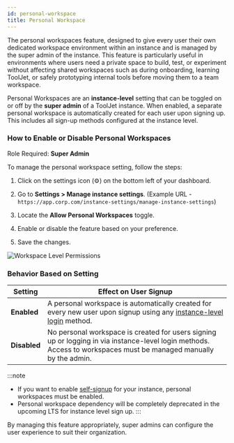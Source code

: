 ```yaml
---
id: personal-workspace
title: Personal Workspace
---
```



The personal workspaces feature, designed to give every user their own dedicated workspace environment within an instance and is managed by the super admin of the instance. This feature is particularly useful in environments where users need a private space to build, test, or experiment without affecting shared workspaces such as during onboarding, learning ToolJet, or safely prototyping internal tools before moving them to a team workspace.

Personal Workspaces are an **instance-level** setting that can be toggled on or off by the **super admin** of a ToolJet instance. When enabled, a separate personal workspace is automatically created for each user upon signing up. This includes all sign-up methods configured at the instance level.


### How to Enable or Disable Personal Workspaces

Role Required: **Super Admin**

To manage the personal workspace setting, follow the steps:

1. Click on the settings icon (⚙️) on the bottom left of your dashboard.

2. Go to **Settings > Manage instance settings**.
(Example URL - `https://app.corp.com/instance-settings/manage-instance-settings`)
4. Locate the **Allow Personal Workspaces** toggle.
5. Enable or disable the feature based on your preference.
6. Save the changes.

<img className="screenshot-full img-full" src="/img/user-management/onboard-user/self-signup/personal-ws.png" alt="Workspace Level Permissions" />

### Behavior Based on Setting

| Setting      | Effect on User Signup |
|--------------|------------------------|
| **Enabled**  | A personal workspace is automatically created for every new user upon signup using any [instance-level login](/docs/user-management/authentication/self-hosted/instance-login) method. |
| **Disabled** | No personal workspace is created for users signing up or logging in via instance-level login methods. Access to workspaces must be managed manually by the admin. |


:::note
- If you want to enable [self-signup](/docs/user-management/onboard-users/self-signup-user) for your instance, personal workspaces must be enabled.
- Personal workspace dependency will be completely deprecated in the upcoming LTS for instance level sign up.
:::


By managing this feature appropriately, super admins can configure the user experience to suit their organization.